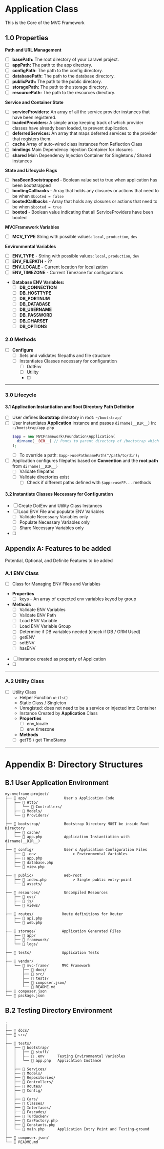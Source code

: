 # Application Class

This is the Core of the MVC Framework

## 1.0 Properties

**Path and URL Management**

- [ ] **basePath:** The root directory of your Laravel project.
- [ ] **appPath:** The path to the app directory.
- [ ] **configPath:** The path to the config directory.
- [ ] **databasePath:** The path to the database directory.
- [ ] **publicPath:** The path to the public directory.
- [ ] **storagePath:** The path to the storage directory.
- [ ] **resourcePath:** The path to the resources directory.

**Service and Container State**
- [ ] **serviceProviders:** An array of all the service provider instances that have been registered.
- [ ] **loadedProviders:** A simple array keeping track of which provider classes have already been loaded, to prevent duplication.
- [ ] **deferredServices:** An array that maps deferred services to the provider that registers them. 
- [ ] **cache** Array of auto-wired class instances from Reflection Class
- [ ] **bindings** Main Dependency Injection Container for closures
- [ ] **shared** Main Dependency Injection Container for Singletons / Shared Instances

**State and Lifecycle Flags**
- [ ] **hasBeenBootstrapped** - Boolean value set to true when application has been bootstrapped
- [ ] **bootingCallbacks** - Array that holds any closures or actions that need to be when `$booted = false` 
- [ ] **bootedCallbacks** - Array that holds any closures or actions that need to be when `$booted = true`
- [ ] **booted** - Boolean value indicating that all ServiceProviders have been booted

**MVCFramework Variables**
- [ ] **MCV_TYPE** String with possible values: `local`, `production`, `dev`

**Environmental Variables**
- [ ] **ENV_TYPE** - String with possible values: `local`, `production`, `dev`
- [ ] **ENV_FILEPATH** - ??
- [ ] **ENV_LOCALE** - Current location for localization
- [ ] **ENV_TIMEZONE** - Current Timezone for configurations
- **Database ENV Variables:**
  - [ ] **DB_CONNECTION**
  - [ ] **DB_HOSTTYPE**
  - [ ] **DB_PORTNUM**
  - [ ] **DB_DATABASE**
  - [ ] **DB_USERNAME**
  - [ ] **DB_PASSWORD**
  - [ ] **DB_CHARSET**
  - [ ] **DB_OPTIONS**

### 2.0 Methods
- [ ] **Configure**
  - [ ] Sets and validates filepaths and file structure
  - [ ] Instantiates Classes necessary for configuration
    - [ ] DotEnv
    - [ ] Utility
    - [ ] 
---

### 3.0 Lifecycle

#### 3.1 Application Instantiation and Root Directory Path Definition
- [ ] User defines **Bootstrap** directory in root: `~/bootstrap/`
- [ ] User instantiates **Application** instance and passes `dirname(__DIR__)` in: `~/bootstrap/app.php`
  ```php
  $app = new MVCFramework\Foundation\Application(
    dirname(__DIR__) // Ponts to parent directory of /bootstrap which must be the root directory
  );
  ```
  - [ ] To override a path: `$app->usePathnamePath("/path/to/dir);`
- [ ] Application configures filepaths based on **Convention** and the **root path** from `dirname(__DIR__)`
  - [ ] Validate filepaths
  - [ ] Validate directories exist
    - [ ] Check if different paths defined with `$app->useFP...` methods

#### 3.2 Instantiate Classes Necessary for Configuration
- [ ] Create DotEnv and Utility Class Instances
- [ ] Load ENV File and populate ENV Variables
  - [ ] Validate Necessary Variables only
  - [ ] Populate Necessary Variables only
  - [ ] Share Necessary Variables only
- [ ] 


## Appendix A: Features to be added

Potential, Optional, and Definite Features to be added

### A.1 ENV Class
- [ ] Class for Managing ENV Files and Variables
- **Properties**
  - [ ] keys - An array of expected env variables keyed by group
- **Methods**
  - [ ] Validate ENV Variables
  - [ ] Validate ENV Path
  - [ ] Load ENV Variable
  - [ ] Load ENV Variable Group
  - [ ] Determine if DB variables needed (check if DB / ORM Used)
  - [ ] getENV
  - [ ] setENV
  - [ ] hasENV
- [ ] Instance created as property of Application
- [ ] 

---

### A.2 Utility Class
- [ ] Utility Class
    - Helper Function `utils()`
    - Static Class / Singleton
    - Unregisted: does not need to be a service or injected into Container
    - Instance Created by **Application** Class
    - **Properties**
      - [ ] env_locale
      - [ ] env_timezone
    - **Methods**
    - [ ] getTS / get TimeStamp

---

# Appendix B: Directory Structures

## B.1 User Application Environment

```
my-mvcframe-project/
├── 📁 app/                 User's Application Code
│   ├── 📁 Http/
│   │   └── 📄 Controllers/
│   ├── 📁 Models/
│   └── 📁 Providers/
│
├── 📁 bootstrap/           Bootstrap Directory MUST be inside Root Directory
│   ├── 📁 cache/           
│   └── 📄 app.php          Application Instantiation with dirname(__DIR__)
│
├── 📁 config/              User's Application Configuration Files
│   ├── 📄 .env                 > Environmental Variables
│   ├── 📄 app.php
│   ├── 📄 database.php
│   └── 📄 view.php
│
├── 📁 public/              Web-root
│   ├── 📄 index.php            > Single public entry-point    
│   └── 📄 assets/              
│
├── 📁 resources/           Uncompiled Resources
│   ├── 📁 css/
│   ├── 📁 js/
│   └── 📁 views/          
│
├── 📁 routes/             Route definitions for Router
│   ├── 📄 api.php
│   └── 📄 web.php
│
├── 📁 storage/            Application Generated Files
│   ├── 📁 app/
│   ├── 📁 framework/
│   └── 📁 logs/
│
├── 📁 tests/              Application Tests
│
├── 📁 vendor/ 
│   └── 📁 mvc-frame/      MVC Framework
│       ├── 📁 docs/
│       ├── 📁 src/
│       ├── 📁 tests/
│       ├── 📄 composer.json/
│       └── 📄 README.md
├── 📄 composer.json
└── 📄 package.json

```


## B.2 Testing Directory Environment
```
.
│
├── 📁 docs/
├── 📁 src/
│
├── 📁 tests/
│   ├── 📁 bootstrap/
│   │   ├── 📁 stuff/
│   │   ├── 📄 .env      Testing Environmental Variables
│   │   └── 📄 app.php   Application Instance
│   │
│   ├── 📁 Services/
│   ├── 📁 Models/
│   ├── 📁 Repositories/
│   ├── 📁 Controllers/
│   ├── 📁 Routes/
│   ├── 📁 Config/
│   │
│   ├── 📁 Cars/
│   ├── 📁 Classes/
│   ├── 📁 Interfaces/
│   ├── 📁 Fascades/
│   ├── 📁 Turducken/
│   ├── 📄 CarFactory.php
│   ├── 📄 Constants.php
│   └── 📄 main.php      Application Entry Point and Testing-ground
│
├── 📄 composer.json/
└── 📄 README.md

```
